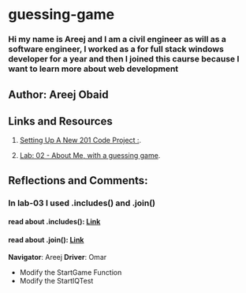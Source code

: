 # guessing-game

### Hi my name is Areej and I am a civil engineer as will as a software engineer, I worked as a for full stack windows developer for a year and then I  joined this caurse because I want to learn more about web development

## Author: Areej Obaid

## Links and Resources
1. [Setting Up A New 201 Code Project :](https://codefellows.github.io/code-201-guide/curriculum/class-02/project_setup).

2. [Lab: 02 - About Me, with a guessing game](https://canvas.instructure.com/courses/2471935/assignments/19163466).

## Reflections and Comments:

### In lab-03 I used .includes() and .join()

#### read about .includes(): [Link](https://developer.mozilla.org/en-US/docs/Web/JavaScript/Reference/Global_Objects/Array/includes)

#### read about .join(): [Link](https://developer.mozilla.org/en-US/docs/Web/JavaScript/Reference/Global_Objects/Array/join)


**Navigator**: Areej
**Driver**: Omar
- Modify the StartGame Function
- Modify the StartIQTest

